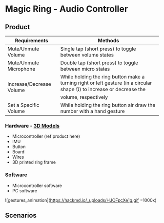 # Magic Ring - Audio Controller

## Product

| Requirements | Methods |
| -------- | -------- |
| Mute/Unmute Volume | Single tap (short press) to toggle between volume states |
| Mute/Unmute Microphone | Double tap (short press) to toggle between micro states |
| Increase/Decrease Volume | While holding the ring button make a turning right or left gesture (in a circular shape :arrows_clockwise:) to increase or decrease the volume, respectively |
| Set a Specific Volume | While holding the ring button air draw the number with a hand gesture |


### Hardware - [3D Models](https://www.tinkercad.com/things/cSeySRP4Vop/edit?sharecode=7CkU7kk5RSje7DxlPw9z6ncxuzjtpxu4jM1u_2lmyUY)

- Microcontroller (ref product here)
- IMU
- Button
- Board
- Wires
- 3D printed ring frame

### Software

- Microcontroller software
- PC software

![gestures_animation](https://hackmd.io/_uploads/HJOFpcXe1g.gif =1000x)

## Scenarios
